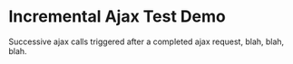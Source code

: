 # Incremental Ajax Test Demo

Successive ajax calls triggered after a completed ajax request, blah, blah, blah.

